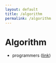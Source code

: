 ```yaml
---
layout: default
title: /algorithm
permalink: /algorithm
---
```


# Algorithm

- programmers ([link](/programmers))